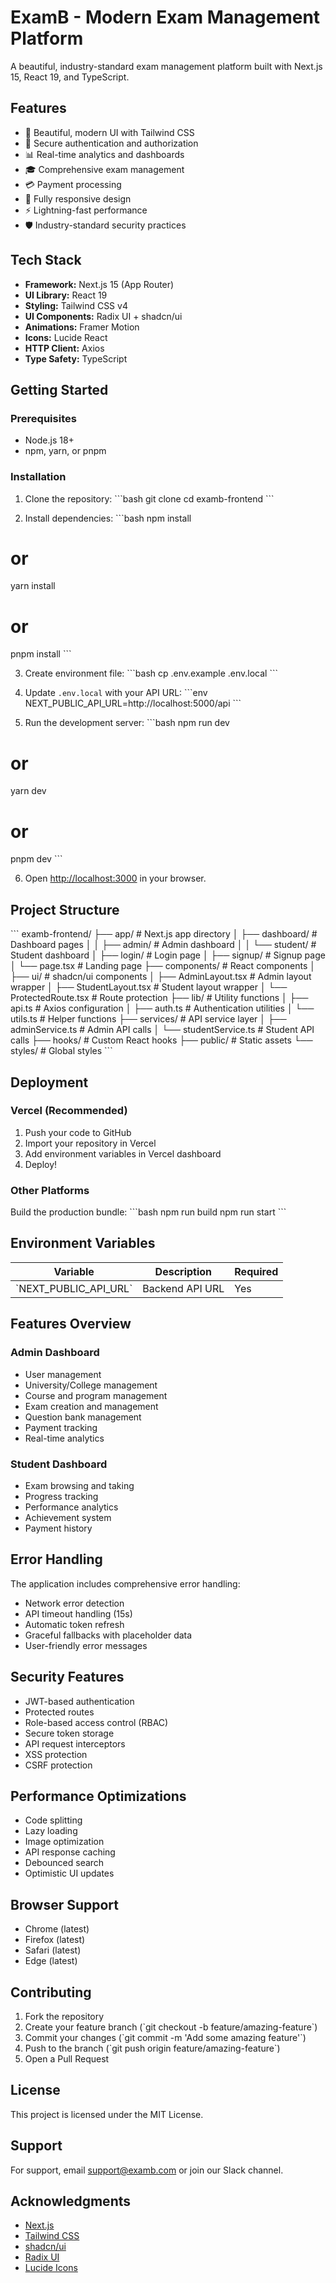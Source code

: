 # ExamB - Modern Exam Management Platform

A beautiful, industry-standard exam management platform built with Next.js 15, React 19, and TypeScript.

## Features

- 🎨 Beautiful, modern UI with Tailwind CSS
- 🔐 Secure authentication and authorization
- 📊 Real-time analytics and dashboards
- 🎓 Comprehensive exam management
- 💳 Payment processing
- 📱 Fully responsive design
- ⚡ Lightning-fast performance
- 🛡️ Industry-standard security practices

## Tech Stack

- **Framework:** Next.js 15 (App Router)
- **UI Library:** React 19
- **Styling:** Tailwind CSS v4
- **UI Components:** Radix UI + shadcn/ui
- **Animations:** Framer Motion
- **Icons:** Lucide React
- **HTTP Client:** Axios
- **Type Safety:** TypeScript

## Getting Started

### Prerequisites

- Node.js 18+ 
- npm, yarn, or pnpm

### Installation

1. Clone the repository:
\`\`\`bash
git clone <repository-url>
cd examb-frontend
\`\`\`

2. Install dependencies:
\`\`\`bash
npm install
# or
yarn install
# or
pnpm install
\`\`\`

3. Create environment file:
\`\`\`bash
cp .env.example .env.local
\`\`\`

4. Update `.env.local` with your API URL:
\`\`\`env
NEXT_PUBLIC_API_URL=http://localhost:5000/api
\`\`\`

5. Run the development server:
\`\`\`bash
npm run dev
# or
yarn dev
# or
pnpm dev
\`\`\`

6. Open [http://localhost:3000](http://localhost:3000) in your browser.

## Project Structure

\`\`\`
examb-frontend/
├── app/                      # Next.js app directory
│   ├── dashboard/           # Dashboard pages
│   │   ├── admin/          # Admin dashboard
│   │   └── student/        # Student dashboard
│   ├── login/              # Login page
│   ├── signup/             # Signup page
│   └── page.tsx            # Landing page
├── components/              # React components
│   ├── ui/                 # shadcn/ui components
│   ├── AdminLayout.tsx     # Admin layout wrapper
│   ├── StudentLayout.tsx   # Student layout wrapper
│   └── ProtectedRoute.tsx  # Route protection
├── lib/                     # Utility functions
│   ├── api.ts              # Axios configuration
│   ├── auth.ts             # Authentication utilities
│   └── utils.ts            # Helper functions
├── services/                # API service layer
│   ├── adminService.ts     # Admin API calls
│   └── studentService.ts   # Student API calls
├── hooks/                   # Custom React hooks
├── public/                  # Static assets
└── styles/                  # Global styles
\`\`\`

## Deployment

### Vercel (Recommended)

1. Push your code to GitHub
2. Import your repository in Vercel
3. Add environment variables in Vercel dashboard
4. Deploy!

### Other Platforms

Build the production bundle:
\`\`\`bash
npm run build
npm run start
\`\`\`

## Environment Variables

| Variable | Description | Required |
|----------|-------------|----------|
| \`NEXT_PUBLIC_API_URL\` | Backend API URL | Yes |

## Features Overview

### Admin Dashboard
- User management
- University/College management
- Course and program management
- Exam creation and management
- Question bank management
- Payment tracking
- Real-time analytics

### Student Dashboard
- Exam browsing and taking
- Progress tracking
- Performance analytics
- Achievement system
- Payment history

## Error Handling

The application includes comprehensive error handling:
- Network error detection
- API timeout handling (15s)
- Automatic token refresh
- Graceful fallbacks with placeholder data
- User-friendly error messages

## Security Features

- JWT-based authentication
- Protected routes
- Role-based access control (RBAC)
- Secure token storage
- API request interceptors
- XSS protection
- CSRF protection

## Performance Optimizations

- Code splitting
- Lazy loading
- Image optimization
- API response caching
- Debounced search
- Optimistic UI updates

## Browser Support

- Chrome (latest)
- Firefox (latest)
- Safari (latest)
- Edge (latest)

## Contributing

1. Fork the repository
2. Create your feature branch (\`git checkout -b feature/amazing-feature\`)
3. Commit your changes (\`git commit -m 'Add some amazing feature'\`)
4. Push to the branch (\`git push origin feature/amazing-feature\`)
5. Open a Pull Request

## License

This project is licensed under the MIT License.

## Support

For support, email support@examb.com or join our Slack channel.

## Acknowledgments

- [Next.js](https://nextjs.org/)
- [Tailwind CSS](https://tailwindcss.com/)
- [shadcn/ui](https://ui.shadcn.com/)
- [Radix UI](https://www.radix-ui.com/)
- [Lucide Icons](https://lucide.dev/)
